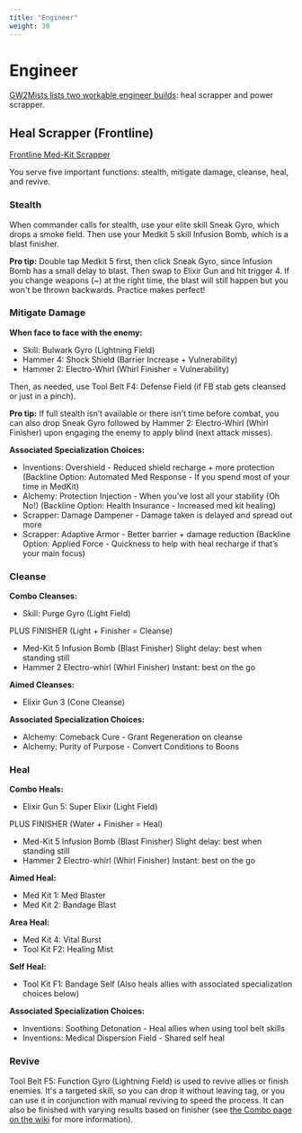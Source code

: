 ```yaml
---
title: "Engineer"
weight: 30
---
```


# Engineer

[GW2Mists lists two workable engineer builds](https://gw2mists.com/builds/engineer): heal scrapper and power scrapper.

## Heal Scrapper (Frontline)

[Frontline Med-Kit Scrapper](http://gw2skills.net/editor/?PeQAIlNUw8yZPMH2JeyTmtKA-zVJYjRBfZEUBUdC47hIAbgHA-w)

You serve five important functions: stealth, mitigate damage, cleanse, heal, and revive.

### Stealth

When commander calls for stealth, use your elite skill Sneak Gyro, which drops a smoke field. Then use your Medkit 5 skill Infusion Bomb, which is a blast finisher.

**Pro tip:** Double tap Medkit 5 first, then click Sneak Gyro, since Infusion Bomb has a small delay to blast. Then swap to Elixir Gun and hit trigger 4. If you change weapons (~) at the right time, the blast will still happen but you won't be thrown backwards. Practice makes perfect!

### Mitigate Damage

**When face to face with the enemy:**

* Skill: Bulwark Gyro (Lightning Field)
* Hammer 4: Shock Shield (Barrier Increase + Vulnerability)
* Hammer 2: Electro-Whirl (Whirl Finisher = Vulnerability)

Then, as needed, use Tool Belt F4: Defense Field (if FB stab gets cleansed or just in a pinch).

**Pro tip:** If full stealth isn’t available or there isn’t time before combat, you can also drop Sneak Gyro followed by Hammer 2: Electro-Whirl (Whirl Finisher) upon engaging the enemy to apply blind (next attack misses).

**Associated Specialization Choices:**

* Inventions: Overshield - Reduced shield recharge + more protection (Backline Option: Automated Med Response - If you spend most of your time in MedKit)
* Alchemy: Protection Injection - When you’ve lost all your stability (Oh No!) (Backline Option: Health Insurance - Increased med kit healing)
* Scrapper: Damage Dampener - Damage taken is delayed and spread out more
* Scrapper: Adaptive Armor - Better barrier + damage reduction (Backline Option: Applied Force - Quickness to help with heal recharge if that’s your main focus)

### Cleanse

**Combo Cleanses:**

* Skill: Purge Gyro (Light Field)

PLUS FINISHER (Light + Finisher = Cleanse)

* Med-Kit 5 Infusion Bomb (Blast Finisher) Slight delay: best when standing still
* Hammer 2 Electro-whirl (Whirl Finisher) Instant: best on the go

**Aimed Cleanses:**

* Elixir Gun 3 (Cone Cleanse)

**Associated Specialization Choices:**

* Alchemy: Comeback Cure - Grant Regeneration on cleanse
* Alchemy: Purity of Purpose - Convert Conditions to Boons

### Heal

**Combo Heals:**

* Elixir Gun 5: Super Elixir (Light Field)

PLUS FINISHER (Water + Finisher = Heal)

* Med-Kit 5 Infusion Bomb (Blast Finisher) Slight delay: best when standing still
* Hammer 2 Electro-whirl (Whirl Finisher) Instant: best on the go

**Aimed Heal:**

* Med Kit 1: Med Blaster
* Med Kit 2: Bandage Blast

**Area Heal:**

* Med Kit 4: Vital Burst
* Tool Kit F2: Healing Mist

**Self Heal:**

* Tool Kit F1: Bandage Self (Also heals allies with associated specialization choices below)

**Associated Specialization Choices:**

* Inventions: Soothing Detonation - Heal allies when using tool belt skills
* Inventions: Medical Dispersion Field - Shared self heal

### Revive

Tool Belt F5: Function Gyro (Lightning Field) is used to revive allies or finish enemies. It's a targeted skill, so you can drop it without leaving tag, or you can use it in conjunction with manual reviving to speed the process. It can also be finished with varying results based on finisher (see [the Combo page on the wiki](https://wiki.guildwars2.com/wiki/Combo) for more information).
